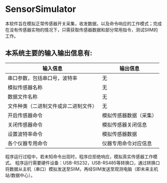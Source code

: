 # SensorSimulator
本软件旨在模拟正常传感器开关采集，收发数据，以及命令响应的工作模式；完成在没有传感器实物的情况下，只需获取传感器数据和部分常用指令，测试SIIM的工作。

本系统主要的输入输出信息有:
--------
| 输入信息 | 输出信息|
| ---------- | -----------|
|串口参数，包括串口号，波特率|无|
|模拟传感器名称| 无|
|数据文件名称|无|
|文件种类（二进制文件或非二进制文件）|无|
|开启传感器命令	    |模拟传感器数据（采集）|
|关闭传感器命令     | 模拟传感器关闭信息|
|设置波特率命令	  |模拟传感器数据|
|各个仪器专用命令	|仪器专用命令对应信息|

程序运行过程中，若未知命令出现时，程序应拒绝响应，模拟真实传感器工作模式。
程序运行需要硬件设备：USB-RS232，USB-RS485等转换口，通过转换口将数据从主机（串口）模拟发送至SIIM，再经SIIM发送至观测电脑（即未来主机站/数据中心）。

